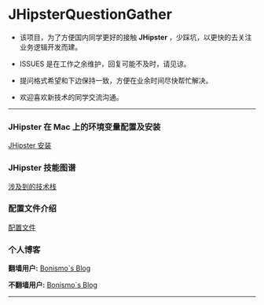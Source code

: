 # JHipsterQuestionGather

- 该项目，为了方便国内同学更好的接触 **JHipster** ，少踩坑，以更快的去关注业务逻辑开发而建。

- ISSUES 是在工作之余维护，回复可能不及时，请见谅。

- 提问格式希望和下边保持一致，方便在业余时间尽快帮忙解决。

- 欢迎喜欢新技术的同学交流沟通。

---

### JHipster 在 Mac  上的环境变量配置及安装

[JHipster 安装](https://stayhungrystayfoolish.github.io/JHipster-Environment/)

### JHipster 技能图谱

[涉及到的技术栈](https://stayhungrystayfoolish.github.io/JHipster-skills/)

### 配置文件介绍

[配置文件](https://stayhungrystayfoolish.github.io/JHipster-Configuration/)

### 个人博客

**翻墙用户:** [Bonismo`s Blog](https://stayhungrystayfoolish.github.io/)

**不翻墙用户:** [Bonismo`s Blog](https://bonismo.ink/)

---

